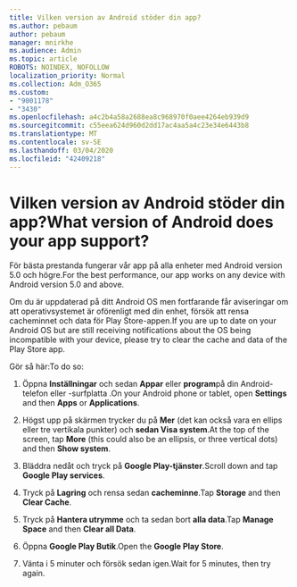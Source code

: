 ```yaml
---
title: Vilken version av Android stöder din app?
ms.author: pebaum
author: pebaum
manager: mnirkhe
ms.audience: Admin
ms.topic: article
ROBOTS: NOINDEX, NOFOLLOW
localization_priority: Normal
ms.collection: Adm_O365
ms.custom:
- "9001178"
- "3430"
ms.openlocfilehash: a4c2b4a58a2688ea8c968970f0aee4264eb939d9
ms.sourcegitcommit: c55eea624d960d2dd17ac4aa5a4c23e34e6443b8
ms.translationtype: MT
ms.contentlocale: sv-SE
ms.lasthandoff: 03/04/2020
ms.locfileid: "42409218"
---
```

# <a name="what-version-of-android-does-your-app-support"></a><span data-ttu-id="0bcb5-102">Vilken version av Android stöder din app?</span><span class="sxs-lookup"><span data-stu-id="0bcb5-102">What version of Android does your app support?</span></span>

<span data-ttu-id="0bcb5-103">För bästa prestanda fungerar vår app på alla enheter med Android version 5.0 och högre.</span><span class="sxs-lookup"><span data-stu-id="0bcb5-103">For the best performance, our app works on any device with Android version 5.0 and above.</span></span>

<span data-ttu-id="0bcb5-104">Om du är uppdaterad på ditt Android OS men fortfarande får aviseringar om att operativsystemet är oförenligt med din enhet, försök att rensa cacheminnet och data för Play Store-appen.</span><span class="sxs-lookup"><span data-stu-id="0bcb5-104">If you are up to date on your Android OS but are still receiving notifications about the OS being incompatible with your device, please try to clear the cache and data of the Play Store app.</span></span>

<span data-ttu-id="0bcb5-105">Gör så här:</span><span class="sxs-lookup"><span data-stu-id="0bcb5-105">To do so:</span></span> 

1. <span data-ttu-id="0bcb5-106">Öppna **Inställningar** och sedan **Appar** eller **program**på din Android-telefon eller -surfplatta .</span><span class="sxs-lookup"><span data-stu-id="0bcb5-106">On your Android phone or tablet, open **Settings** and then **Apps** or **Applications**.</span></span>

2. <span data-ttu-id="0bcb5-107">Högst upp på skärmen trycker du på **Mer** (det kan också vara en ellips eller tre vertikala punkter) och **sedan Visa system**.</span><span class="sxs-lookup"><span data-stu-id="0bcb5-107">At the top of the screen, tap **More** (this could also be an ellipsis, or three vertical dots) and then **Show system**.</span></span> 

3. <span data-ttu-id="0bcb5-108">Bläddra nedåt och tryck på **Google Play-tjänster**.</span><span class="sxs-lookup"><span data-stu-id="0bcb5-108">Scroll down and tap **Google Play services**.</span></span> 

4. <span data-ttu-id="0bcb5-109">Tryck på **Lagring** och rensa sedan **cacheminne**.</span><span class="sxs-lookup"><span data-stu-id="0bcb5-109">Tap **Storage** and then **Clear Cache**.</span></span> 

5. <span data-ttu-id="0bcb5-110">Tryck på **Hantera utrymme** och ta sedan bort **alla data**.</span><span class="sxs-lookup"><span data-stu-id="0bcb5-110">Tap **Manage Space** and then **Clear all Data**.</span></span> 

6. <span data-ttu-id="0bcb5-111">Öppna **Google Play Butik**.</span><span class="sxs-lookup"><span data-stu-id="0bcb5-111">Open the **Google Play Store**.</span></span> 

7. <span data-ttu-id="0bcb5-112">Vänta i 5 minuter och försök sedan igen.</span><span class="sxs-lookup"><span data-stu-id="0bcb5-112">Wait for 5 minutes, then try again.</span></span> 